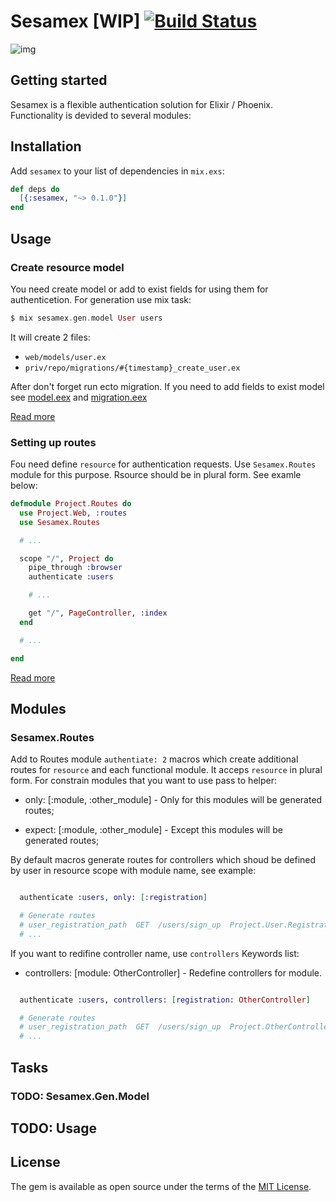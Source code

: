 # Sesamex [WIP] [![Build Status](https://travis-ci.org/khusnetdinov/sesamex.svg?branch=master)](https://travis-ci.org/khusnetdinov/sesamex)

![img](http://res.cloudinary.com/dtoqqxqjv/image/upload/v1477049798/147705061811651_leoa8a.jpg)

## Getting started

Sesamex is a flexible authentication solution for Elixir / Phoenix. Functionality is devided to several modules:

## Installation

Add `sesamex` to your list of dependencies in `mix.exs`:

```elixir
def deps do
  [{:sesamex, "~> 0.1.0"}]
end
```

## Usage

### Create resource model

You need create model or add to exist fields for using them for authenticetion. For generation use mix task:

```elixir
$ mix sesamex.gen.model User users
```

It will create 2 files:
  - `web/models/user.ex`
  - `priv/repo/migrations/#{timestamp}_create_user.ex`
  
After don't forget run ecto migration. If you need to add fields to exist model see [model.eex](https://github.com/khusnetdinov/sesamex/blob/resource_model/priv/templates/sesamex.gen/model.eex) and
[migration.eex](https://github.com/khusnetdinov/sesamex/blob/master/priv/templates/sesamex.gen/migration.eex)

[Read more]()

### Setting up routes

Fou need define `resource` for authentication requests. Use `Sesamex.Routes` module for this purpose. Rsource should be in plural form. See examle below:

```elixir
defmodule Project.Routes do
  use Project.Web, :routes
  use Sesamex.Routes

  # ...

  scope "/", Project do
    pipe_through :browser
    authenticate :users

    # ...

    get "/", PageController, :index
  end

  # ...

end
```

[Read more]()

## Modules

### Sesamex.Routes

Add to Routes module `authentiate: 2` macros which create additional routes for `resource` and each functional module.
It acceps `resource` in plural form.
For constrain modules that you want to use pass to helper:

  * only: [:module, :other_module] - Only for this modules will be generated routes;

  * expect: [:module, :other_module] - Except this modules will be generated routes;

By default macros generate routes for controllers which shoud be defined
by user in resource scope with module name, see example:

```elixir

  authenticate :users, only: [:registration]

  # Generate routes
  # user_registration_path  GET  /users/sign_up  Project.User.RegistrationController :new
  # ...

```

If you want to redifine controller name, use `controllers` Keywords list:

 * controllers: [module: OtherController] - Redefine controllers for module.

```elixir

  authenticate :users, controllers: [registration: OtherController]

  # Generate routes
  # user_registration_path  GET  /users/sign_up  Project.OtherController :new
  # ...

```

## Tasks

### TODO: Sesamex.Gen.Model

## TODO: Usage

## License

The gem is available as open source under the terms of the [MIT
License](http://opensource.org/licenses/MIT).
